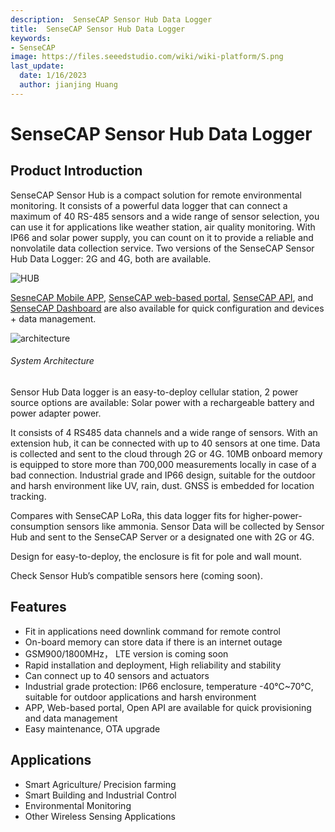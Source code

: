 ```yaml
---
description:  SenseCAP Sensor Hub Data Logger
title:  SenseCAP Sensor Hub Data Logger
keywords:
- SenseCAP
image: https://files.seeedstudio.com/wiki/wiki-platform/S.png
last_update:
  date: 1/16/2023
  author: jianjing Huang
---
```


# SenseCAP Sensor Hub Data Logger

## Product Introduction

SenseCAP Sensor Hub is a compact solution for remote environmental monitoring. It consists of a powerful data logger that can connect a maximum of 40 RS-485 sensors and a wide range of sensor selection, you can use it for applications like weather station, air quality monitoring. With IP66 and solar power supply, you can count on it to provide a reliable and nonvolatile data collection service. Two versions of the SenseCAP Sensor Hub Data Logger: 2G and 4G, both are available.

![HUB](https://files.seeedstudio.com/products/102991154/wiki%20images/Sensor-Hub-2-1030x736.png)

[SesneCAP Mobile APP](https://solution.seeedstudio.com/product/software-cloud-sensecap-app/), [SenseCAP web-based portal](https://solution.seeedstudio.com/product/software-cloud-sensecap-portal/), [SenseCAP API](https://sensecap-docs.seeed.cc/introduction.html), and [SenseCAP Dashboard](https://solution.seeedstudio.com/product/software-cloud-sensecap-dashboard/) are also available for quick configuration and devices + data management.

![architecture](https://files.seeedstudio.com/products/102991154/wiki%20images/sensor%20hub%20architecture%20.png)

###### System Architecture

Sensor Hub Data logger is an easy-to-deploy cellular station, 2 power source options are available: Solar power with a rechargeable battery and power adapter power.

It consists of 4 RS485 data channels and a wide range of sensors. With an extension hub, it can be connected with up to 40 sensors at one time. Data is collected and sent to the cloud through 2G or 4G. 10MB onboard memory is equipped to store more than 700,000 measurements locally in case of a bad connection. Industrial grade and IP66 design, suitable for the outdoor and harsh environment like UV, rain, dust. GNSS is embedded for location tracking.

Compares with SenseCAP LoRa, this data logger fits for higher-power-consumption sensors like ammonia. Sensor Data will be collected by Sensor Hub and sent to the SenseCAP Server or a designated one with 2G or 4G.

Design for easy-to-deploy, the enclosure is fit for pole and wall mount.

Check Sensor Hub’s compatible sensors here (coming soon).

## Features

* Fit in applications need downlink command for remote control
* On-board memory can store data if there is an internet outage
* GSM900/1800MHz， LTE version is coming soon
* Rapid installation and deployment, High reliability and stability
* Can connect up to 40 sensors and actuators
* Industrial grade protection: IP66 enclosure, temperature -40℃~70℃, suitable for outdoor applications and harsh environment
* APP, Web-based portal, Open API are available for quick provisioning and data management
* Easy maintenance, OTA upgrade

## Applications

* Smart Agriculture/ Precision farming
* Smart Building and Industrial Control
* Environmental Monitoring
* Other Wireless Sensing Applications
